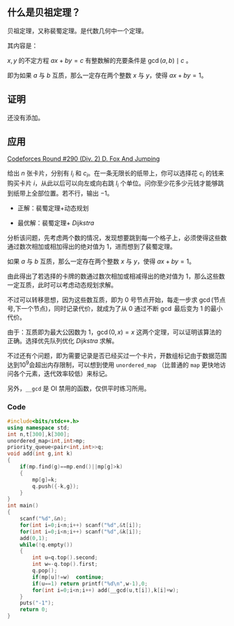 ## 什么是贝祖定理？

贝祖定理，又称裴蜀定理。是代数几何中一个定理。

其内容是：

$x,y$ 的不定方程 $ax + by = c$ 有整数解的充要条件是 $\gcd(a, b)\mid c$ 。

即为如果 $a$ 与 $b$ 互质，那么一定存在两个整数 $x$ 与 $y$，使得 $ax+by=1$。

## 证明

还没有添加。



## 应用

[Codeforces Round #290 (Div. 2) D. Fox And Jumping](http://codeforces.com/contest/510/problem/D)

给出 $n$ 张卡片，分别有 $l_i$ 和 $c_i$。在一条无限长的纸带上，你可以选择花 $c_i$ 的钱来购买卡片 $i$，从此以后可以向左或向右跳 $l_i$ 个单位。问你至少花多少元钱才能够跳到纸带上全部位置。若不行，输出 $-1$。
   


- 正解：裴蜀定理+动态规划

- 最优解：裴蜀定理+ $Dijkstra$

分析该问题，先考虑两个数的情况，发现想要跳到每一个格子上，必须使得这些数通过数次相加或相加得出的绝对值为 $1$，进而想到了裴蜀定理。

如果 $a$ 与 $b$ 互质，那么一定存在两个整数 $x$ 与 $y$，使得 $ax+by=1$。

由此得出了若选择的卡牌的数通过数次相加或相减得出的绝对值为 $1$，那么这些数一定互质，此时可以考虑动态规划求解。

不过可以转移思想，因为这些数互质，即为 $0$ 号节点开始，每走一步求 $\gcd$(节点号,下一个节点)，同时记录代价，就成为了从 $0$ 通过不断 $\gcd$ 最后变为 $1$ 的最小代价。

由于：互质即为最大公因数为 $1$，$\gcd(0,x)=x$ 这两个定理，可以证明该算法的正确。选择优先队列优化 $Dijkstra$ 求解。

不过还有个问题，即为需要记录是否已经买过一个卡片，开数组标记由于数据范围达到$10^9$会超出内存限制，可以想到使用 ``unordered_map`` （比普通的 ``map`` 更快地访问各个元素，迭代效率较低）来标记。

另外，``__gcd`` 是 OI 禁用的函数，仅供平时练习所用。

### Code
```cpp
#include<bits/stdc++.h>
using namespace std;
int n,t[300],k[300];
unordered_map<int,int>mp;
priority_queue<pair<int,int>>q;
void add(int g,int k)
{
    if(mp.find(g)==mp.end()||mp[g]>k)
    {
        mp[g]=k;
        q.push({-k,g});
    }
}
int main()
{
    scanf("%d",&n);
    for(int i=0;i<n;i++) scanf("%d",&t[i]);
    for(int i=0;i<n;i++) scanf("%d",&k[i]);
    add(0,1);
    while(!q.empty())
    {
        int u=q.top().second;
        int w=-q.top().first;
        q.pop();
        if(mp[u]!=w)  continue;
        if(u==1) return printf("%d\n",w-1),0;
        for(int i=0;i<n;i++) add(__gcd(u,t[i]),k[i]+w);
    }
    puts("-1");
    return 0;
}
```
